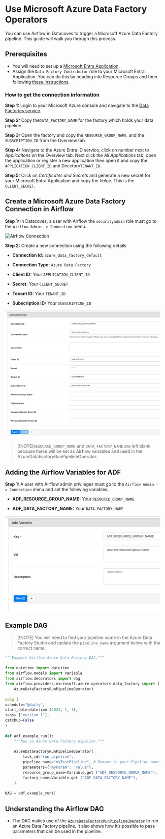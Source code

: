 # Use Microsoft Azure Data Factory Operators 

You can use Airflow in Datacoves to trigger a Microsoft Azure Data Factory pipeline. This guide will walk you through this process. 

## Prerequisites 

-  You will need to set up a [Microsoft Entra Application](https://learn.microsoft.com/en-us/entra/identity-platform/howto-create-service-principal-portal).
-  Assign the `Data Factory Contributor` role to your Microsoft Entra Application. You can do this by heading into Resource Groups and then following [these instructions](https://learn.microsoft.com/en-us/entra/identity-platform/howto-create-service-principal-portal#assign-a-role-to-the-application).

### How to get the connection information 

**Step 1:**  Login to your Microsoft Azure console and navigate to the [Data Factories service](https://portal.azure.com/#view/HubsExtension/BrowseResource/resourceType/Microsoft.DataFactory%2FdataFactories).

**Step 2:** Copy the`DATA_FACTORY_NAME` for the factory which holds your data pipeline.

**Step 3:** Open the factory and copy the `RESOURCE_GROUP_NAME`, and the `SUBSCRIPTION_ID` from the Overview tab 

**Step 4:** Navigate to the Azure Entra ID service, click on number next to *Applicaitons* on the Overview tab. Next click the *All Applications* tab, open the application or register a new application then open it and copy the `APPLICATION_CLIENT_ID` and Directory`TENANT_ID`.

**Step 5:** Click on *Certificates and Secrets* and generate a new secret for your Microsoft Entra Application and copy the *Value*. This is the `CLIENT_SECRET`.

## Create a Microsoft Azure Data Factory Connection in Airflow 

**Step 1:** In Datacoves, a user with Airflow the `securityadmin` role must go to the `Airflow Admin -> Connection` menu.

 ![Airflow Connection](assets/admin-connections.png)

**Step 2:** Create a new connection using the following details.

- **Connection Id:** `azure_data_factory_default` 

- **Connection Type:** `Azure Data Factory` 

- **Client ID:** Your `APPLICATION_CLIENT_ID` 

- **Secret:**  Your `CLIENT_SECRET` 

- **Tenant ID:** Your `TENANT_ID` 

- **Subscription ID:** Your `SUBSCRIPTION_ID` 

![adf connection](assets/airflow_adf_connection.png)

>[!NOTE]`RESOURCE_GROUP_NAME` and `DATA_FACTORY_NAME` are left blank because these will be set as Airflow variables and used in the AzureDataFactoryRunPipelineOperator. 


## Adding the Airflow Variables for ADF

**Step 1:** A user with Airflow admin privileges must go to the `Airflow Admin -> Connection` menu and set the following variables.

- **ADF_RESOURCE_GROUP_NAME:** Your `RESOURCE_GROUP_NAME`

- **ADF_DATA_FACTORY_NAME:** Your `DATA_FACTORY_NAME`
  
![adf Variable](assets/adf_variables.png)
 
## Example DAG 
>[!NOTE] You will need to find your pipeline name in the Azure Data Factory Studio and update the `pipeline_name` argument below with the correct name.

```python
"""Example Airflow Azure Data Factory DAG."""

from datetime import datetime
from airflow.models import Variable
from airflow.decorators import dag
from airflow.providers.microsoft.azure.operators.data_factory import (
    AzureDataFactoryRunPipelineOperator)

@dag (
schedule="@daily",
start_date=datetime (2024, 1, 1),
tags= ["version_1"],
catchup=False
)

def adf_example_run():
    """Run an Azure Data Factory pipeline."""

    AzureDataFactoryRunPipelineOperator(
        task_id="run_pipeline",
        pipeline_name="myTestPipeline", # Rename to your Pipeline name
        parameters={"myParam": "value"},
        resource_group_name=Variable.get ("ADF_RESOURCE_GROUP_NAME"),
        factory_name=Variable.get ("ADF_DATA_FACTORY_NAME"),
    )

DAG = adf_example_run()
```
 
## Understanding the Airflow DAG 

- The DAG makes use of the [`AzureDataFactoryRunPipelineOperator`](https://airflow.apache.org/docs/apache-airflow-providers-microsoft-azure/stable/operators/adf_run_pipeline.html) to run an Azure Data Factory pipeline. It also shows how it’s possible to pass parameters that can be used in the pipeline. 

 

 

 